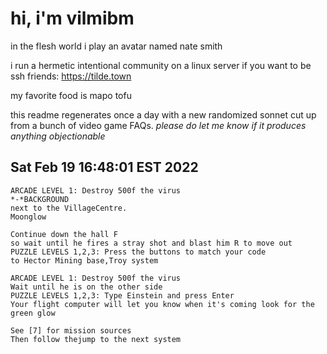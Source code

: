 # hi, i'm vilmibm

in the flesh world i play an avatar named nate smith

i run a hermetic intentional community on a linux server if you want to be ssh friends: https://tilde.town

my favorite food is mapo tofu

this readme regenerates once a day with a new randomized sonnet cut up from a bunch of video game FAQs.
_please do let me know if it produces anything objectionable_

## Sat Feb 19 16:48:01 EST 2022

    ARCADE LEVEL 1: Destroy 500f the virus
    *-*BACKGROUND
    next to the VillageCentre.
    Moonglow
    
    Continue down the hall F
    so wait until he fires a stray shot and blast him R to move out
    PUZZLE LEVELS 1,2,3: Press the buttons to match your code
    to Hector Mining base,Troy system
    
    ARCADE LEVEL 1: Destroy 500f the virus
    Wait until he is on the other side
    PUZZLE LEVELS 1,2,3: Type Einstein and press Enter
    Your flight computer will let you know when it's coming look for the green glow
    
    See [7] for mission sources
    Then follow thejump to the next system

